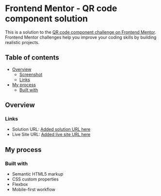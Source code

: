 # Frontend Mentor - QR code component solution

This is a solution to the [QR code component challenge on Frontend Mentor](https://www.frontendmentor.io/challenges/qr-code-component-iux_sIO_H). Frontend Mentor challenges help you improve your coding skills by building realistic projects. 

## Table of contents

- [Overview](#overview)
  - [Screenshot](#screenshot)
  - [Links](#links)
- [My process](#my-process)
  - [Built with](#built-with)

## Overview

### Links

- Solution URL: [Added solution URL here](https://github.com/dinneshkumar9/Frontend-mentor-project-QR_Code.git)
- Live Site URL: [Added live site URL here](https://dinneshkumar9.github.io/Frontend-mentor-project-QR_Code/)

## My process

### Built with

- Semantic HTML5 markup
- CSS custom properties
- Flexbox
- Mobile-first workflow
